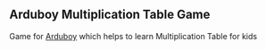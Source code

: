 ## Arduboy Multiplication Table Game

Game for [Arduboy](https://arduboy.com) which helps to learn Multiplication Table for kids
